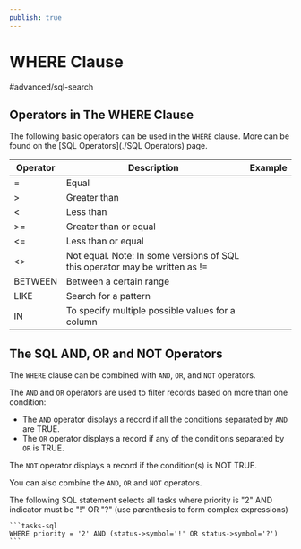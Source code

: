 ```yaml
---
publish: true
---
```


# WHERE Clause

<span class="related-pages">#advanced/sql-search</span>

## Operators in The WHERE Clause

The following basic operators can be used in the `WHERE` clause. More can be found on the [SQL Operators](./SQL Operators) page.

| Operator | Description                                                                 | Example |
| -------- | --------------------------------------------------------------------------- | ------- |
| =        | Equal                                                                       |         |
| >        | Greater than                                                                |         |
| <        | Less than                                                                   |         |
| >=       | Greater than or equal                                                       |         |
| <=       | Less than or equal                                                          |         |
| <>       | Not equal. Note: In some versions of SQL this operator may be written as != |         |
| BETWEEN  | Between a certain range                                                     |         |
| LIKE     | Search for a pattern                                                        |         |
| IN       | To specify multiple possible values for a column                            |         |

## The SQL AND, OR and NOT Operators

The `WHERE` clause can be combined with `AND`, `OR`, and `NOT` operators.

The `AND` and `OR` operators are used to filter records based on more than one condition:

- The `AND` operator displays a record if all the conditions separated by `AND` are TRUE.
- The `OR` operator displays a record if any of the conditions separated by `OR` is TRUE.

The `NOT` operator displays a record if the condition(s) is NOT TRUE.

You can also combine the `AND`, `OR` and `NOT` operators.

The following SQL statement selects all tasks where priority is "2" AND indicator must be "!" OR "?" (use parenthesis to form complex expressions)

````text
```tasks-sql
WHERE priority = '2' AND (status->symbol='!' OR status->symbol='?')
```
````
